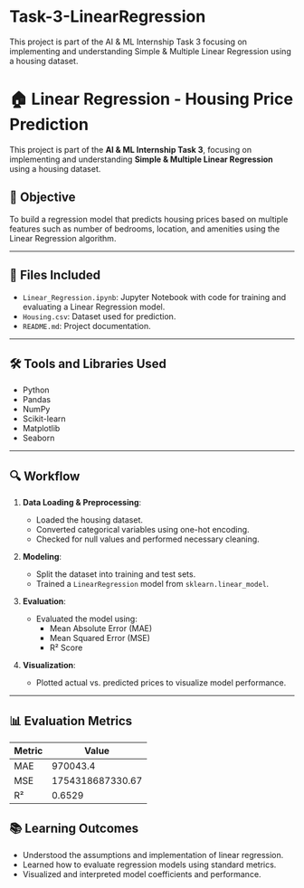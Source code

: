 # Task-3-LinearRegression
This project is part of the AI &amp; ML Internship Task 3  focusing on implementing and understanding  Simple &amp; Multiple Linear Regression using a housing dataset.

# 🏠 Linear Regression - Housing Price Prediction

This project is part of the **AI & ML Internship Task 3**, focusing on implementing and understanding **Simple & Multiple Linear Regression** using a housing dataset.

## 📌 Objective
To build a regression model that predicts housing prices based on multiple features such as number of bedrooms, location, and amenities using the Linear Regression algorithm.

---

## 📁 Files Included
- `Linear_Regression.ipynb`: Jupyter Notebook with code for training and evaluating a Linear Regression model.
- `Housing.csv`: Dataset used for prediction.
- `README.md`: Project documentation.

---

## 🛠 Tools and Libraries Used
- Python
- Pandas
- NumPy
- Scikit-learn
- Matplotlib
- Seaborn

---

## 🔍 Workflow
1. **Data Loading & Preprocessing**:
   - Loaded the housing dataset.
   - Converted categorical variables using one-hot encoding.
   - Checked for null values and performed necessary cleaning.

2. **Modeling**:
   - Split the dataset into training and test sets.
   - Trained a `LinearRegression` model from `sklearn.linear_model`.

3. **Evaluation**:
   - Evaluated the model using:
     - Mean Absolute Error (MAE)
     - Mean Squared Error (MSE)
     - R² Score

4. **Visualization**:
   - Plotted actual vs. predicted prices to visualize model performance.

---

## 📊 Evaluation Metrics

| Metric | Value |
|--------|-------|
| MAE    | 970043.4 |
| MSE    | 1754318687330.67|
| R²     | 0.6529 |




## 📚 Learning Outcomes
- Understood the assumptions and implementation of linear regression.
- Learned how to evaluate regression models using standard metrics.
- Visualized and interpreted model coefficients and performance.

